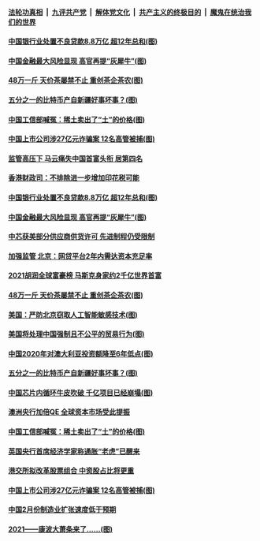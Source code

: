 ####  [法轮功真相](../../../../basic/blob/master/README.md?t=03030701) &nbsp;|&nbsp; [九评共产党](../../../../9ping.md/blob/master/README.md?t=03030701) &nbsp;|&nbsp; [解体党文化](../../../../jtdwh.md/blob/master/README.md?t=03030701)  &nbsp;|&nbsp; [共产主义的终极目的](../../../../gczydzjmd.md/blob/master/README.md?t=03030701) &nbsp;|&nbsp; [魔鬼在统治我们的世界](../../../../mgztzwmdsj.md/blob/master/README.md?t=03030701) 

#### [中国银行业处置不良贷款8.8万亿 超12年总和(图)](../pages/p5/964275.md?t=03030701) 

#### [中国金融最大风险显现 高官再提“灰犀牛”(图)](../pages/p5/964268.md?t=03030701) 

#### [48万一斤 天价茶屡禁不止 重创茶企茶农(图)](../pages/p5/964216.md?t=03030701) 

#### [五分之一的比特币产自新疆好事坏事？(图)](../pages/p5/964191.md?t=03030701) 

#### [中国工信部喊冤：稀土卖出了“土”的价格(图)](../pages/p5/964151.md?t=03030701) 

#### [中国上市公司涉27亿元诈骗案 12名高管被捕(图)](../pages/p5/964133.md?t=03030701) 

#### [监管高压下 马云痛失中国首富头衔 居第四名](../pages/p5/964278.md?t=03030701) 

#### [香港财政司：不排除进一步增加印花税可能](../pages/p5/964276.md?t=03030701) 

#### [中国银行业处置不良贷款8.8万亿 超12年总和(图)](../pages/p5/964275.md?t=03030701) 

#### [中国金融最大风险显现 高官再提“灰犀牛”(图)](../pages/p5/964268.md?t=03030701) 

#### [中芯获美部分供应商供货许可 先进制程仍受限制](../pages/p5/964260.md?t=03030701) 

#### [加强监管 北京：网贷平台2年内需达资本充足率](../pages/p5/964259.md?t=03030701) 

#### [2021胡润全球富豪榜 马斯克身家约2千亿世界首富](../pages/p5/964258.md?t=03030701) 

#### [48万一斤 天价茶屡禁不止 重创茶企茶农(图)](../pages/p5/964216.md?t=03030701) 

#### [美国：严防北京窃取人工智能敏感技术(图)](../pages/p5/964200.md?t=03030701) 

#### [美国将处理中国强制且不公平的贸易行为(图)](../pages/p5/964199.md?t=03030701) 

#### [中国2020年对澳大利亚投资额降至6年低点(图)](../pages/p5/964193.md?t=03030701) 

#### [五分之一的比特币产自新疆好事坏事？(图)](../pages/p5/964191.md?t=03030701) 

#### [中国芯片内循环牛皮吹破 千亿项目已经崩塌(图)](../pages/p5/964176.md?t=03030701) 

#### [澳洲央行加倍QE 全球资本市场受此提振](../pages/p5/964159.md?t=03030701) 

#### [中国工信部喊冤：稀土卖出了“土”的价格(图)](../pages/p5/964151.md?t=03030701) 

#### [英国央行首席经济学家称通胀“老虎”已醒来](../pages/p5/964139.md?t=03030701) 

#### [港交所拟改革股票组合 中资股占比将更重](../pages/p5/964136.md?t=03030701) 

#### [中国上市公司涉27亿元诈骗案 12名高管被捕(图)](../pages/p5/964133.md?t=03030701) 

#### [中国2月份制造业扩张速度低于预期](../pages/p5/964135.md?t=03030701) 

#### [2021——康波大萧条来了……(图)](../pages/p5/964082.md?t=03030701) 


